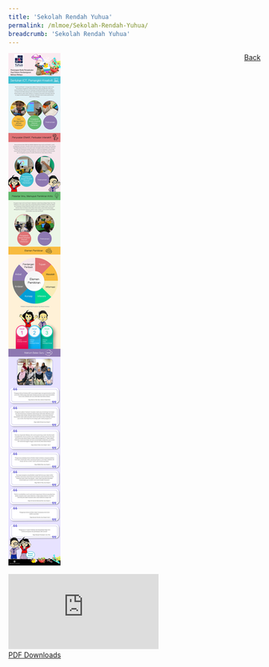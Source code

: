 ```yaml
---
title: 'Sekolah Rendah Yuhua'
permalink: /mlmoe/Sekolah-Rendah-Yuhua/
breadcrumb: 'Sekolah Rendah Yuhua'
---
```

<a href="/gallery/pameran- bahasa- melayu-malay-language-exhibitions-d/schools/" style="float:right;">Back</a>
 <img src="/images/YuhuaPri-ML.jpg"> <br/>
<div class="video-container">
  <iframe src="https://www.youtube.com/embed/d6fmLlW8eoE" frameborder="0" allow="accelerometer; autoplay; encrypted-media; gyroscope; picture-in-picture" allowfullscreen></iframe></div>
<a href="/Sharing-Sessions/01-website-exhibitor-template-pdf.pdf" download>PDF Downloads</a>
